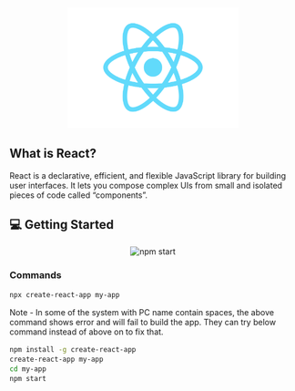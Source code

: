 <p align="center">
    <img src="images/react-icon.png" width="300px"/>
</p>

## What is React?
React is a declarative, efficient, and flexible JavaScript library for building user interfaces. It lets you compose complex UIs from small and isolated pieces of code called “components”.

## :computer: Getting Started

<p align='center'>
<img src='https://cdn.rawgit.com/facebook/create-react-app/27b42ac/screencast.svg' width='600' alt='npm start'>
</p>

### Commands

```sh
npx create-react-app my-app
```
Note - In some of the system with PC name contain spaces, the above command shows error and will fail to build the app. They can try below command instead of above on to fix that.

```sh
npm install -g create-react-app
create-react-app my-app
cd my-app
npm start
```
